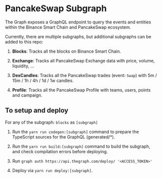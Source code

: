 # PancakeSwap Subgraph

The Graph exposes a GraphQL endpoint to query the events and entities within the Binance Smart Chain and PancakeSwap ecosystem.

Currently, there are multiple subgraphs, but additional subgraphs can be added to this repo:

1. **Blocks**: Tracks all the blocks on Binance Smart Chain.

2. **Exchange**: Tracks all PancakeSwap Exchange data with price, volume, liquidity, ...

3. **DexCandles**: Tracks all the PancakeSwap trades (event: `Swap`) with 5m / 15m / 1h / 4h / 1d / 1w candles.

4. **Profile**: Tracks all the PancakeSwap Profile with teams, users, points and campaign.

## To setup and deploy

For any of the subgraph: `blocks` as `[subgraph]`

1. Run the `yarn run codegen:[subgraph]` command to prepare the TypeScript sources for the GraphQL (generated/*).

2. Run the `yarn run build:[subgraph]` command to build the subgraph, and check compilation errors before deploying.

3. Run `graph auth https://api.thegraph.com/deploy/ '<ACCESS_TOKEN>'`

4. Deploy via `yarn run deploy:[subgraph]`.
